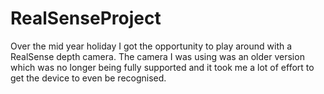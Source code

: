 # RealSenseProject
Over the mid year holiday I got the opportunity to play around with a RealSense depth camera. The camera I was using was an older version which was no longer being fully supported and it took me a lot of effort to get the device to even be recognised.
